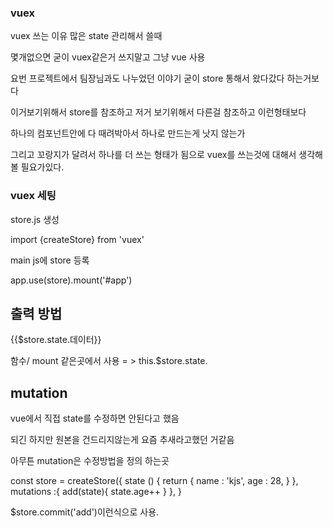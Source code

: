 ### vuex 

vuex 쓰는 이유 많은 state 관리해서 쓸때

몇개없으면 굳이 vuex같은거 쓰지말고 그냥 vue 사용

요번 프로젝트에서 팀장님과도 나누었던 이야기 굳이 store 통해서 왔다갔다 하는거보다

이거보기위해서 store를 참조하고 저거 보기위해서 다른걸 참조하고 이런형태보다

하나의 컴포넌트안에 다 때려박아서 하나로 만드는게 낫지 않는가


그리고 꼬랑지가 달려서 하나를 더 쓰는 형태가 됨으로 vuex를 쓰는것에 대해서 생각해볼 필요가있다. 


### vuex 세팅

store.js 생성

import {createStore} from 'vuex'

main js에 store 등록


app.use(store).mount('#app')


## 출력 방법 

{{$store.state.데이터}}


함수/ mount 같은곳에서 사용 = > this.$store.state.



## mutation 

vue에서 직접 state를 수정하면 안된다고 했음 

되긴 하지만 원본을 건드리지않는게 요즘 추새라고했던 거같음

아무튼 mutation은 수정방법을 정의 하는곳

const store = createStore({
  state () {
    return {
      name : 'kjs',
      age : 28,
    }
  },
  mutations :{
    add(state){
      state.age++
    }
  },
}


$store.commit('add')이런식으로 사용.
